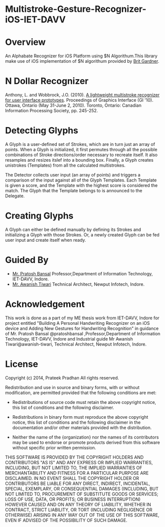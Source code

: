Multistroke-Gesture-Recognizer-iOS-IET-DAVV
===========================================
# Overview

An Alphabate Recognizer for iOS Platform using $N Algorithum.This library make use of iOS implementation of $N algorithum provided by [Brit Gardner](https://github.com/britg/MultistrokeGestureRecognizer-iOS).


# N Dollar Recognizer

Anthony, L. and Wobbrock, J.O. (2010). [A lightweight multistroke recognizer for user interface prototypes](http://faculty.washington.edu/wobbrock/pubs/gi-10.2.pdf). Proceedings of Graphics Interface (GI '10). Ottawa, Ontario (May 31-June 2, 2010). Toronto, Ontario: Canadian Information Processing Society, pp. 245-252.

# Detecting Glyphs

A Glyph is a user-defined set of Strokes, which are in turn just an array of points. When a Glyph is initialized, it first permutes through all the possible combinations of Stroke directions/order necessary to recreate itself. It also resamples and resizes itslef into a bounding box. Finally, a Glyph creates unistrokes (Templates) from all the calculated multistrokes.

The Detector collects user input (an array of points) and triggers a comparison of the input against all of the Glyph Templates. Each Template is given a score, and the Template with the highest score is considered the match. The Glyph that the Template belongs to is announced to the Delegate.

# Creating Glyphs

A Glyph can either be defined manually by defining its Strokes and initializing a Glyph with those Strokes. Or, a newly created Glyph can be fed user input and create itself when ready. 

# Guided By 
- [Mr. Pratosh Bansal](https://github.com/pratoshbansal) Professor,Department of Information Technology, IET-DAVV, Indore.
- [Mr. Awanish Tiwari](https://github.com/awanish-tiwari) Technical Architect, Newput Infotech, Indore.

# Acknowledgement

This work is done as a part of my ME thesis work from IET-DAVV, Indore for project entitled "Building A Personal Handwriting Recognizer on an iOS device and Adding New Gestures for Handwriting Recognition" in guidance of Mr. Pratosh Bansal @pratoshbansal ,Professor,Department of Information Technology, IET-DAVV, Indore and Industrial guide Mr Awanish Tiwari@awanish-tiwari, Technical Architect, Newput Infotech, Indore.


# License

Copyright (c) 2014, Prateek Pradhan
All rights reserved.

Redistribution and use in source and binary forms, with or without
modification, are permitted provided that the following conditions are met:

* Redistributions of source code must retain the above copyright notice, this
  list of conditions and the following disclaimer.

* Redistributions in binary form must reproduce the above copyright notice,
  this list of conditions and the following disclaimer in the documentation
  and/or other materials provided with the distribution.

* Neither the name of the {organization} nor the names of its
  contributors may be used to endorse or promote products derived from
  this software without specific prior written permission.

THIS SOFTWARE IS PROVIDED BY THE COPYRIGHT HOLDERS AND CONTRIBUTORS "AS IS"
AND ANY EXPRESS OR IMPLIED WARRANTIES, INCLUDING, BUT NOT LIMITED TO, THE
IMPLIED WARRANTIES OF MERCHANTABILITY AND FITNESS FOR A PARTICULAR PURPOSE ARE
DISCLAIMED. IN NO EVENT SHALL THE COPYRIGHT HOLDER OR CONTRIBUTORS BE LIABLE
FOR ANY DIRECT, INDIRECT, INCIDENTAL, SPECIAL, EXEMPLARY, OR CONSEQUENTIAL
DAMAGES (INCLUDING, BUT NOT LIMITED TO, PROCUREMENT OF SUBSTITUTE GOODS OR
SERVICES; LOSS OF USE, DATA, OR PROFITS; OR BUSINESS INTERRUPTION) HOWEVER
CAUSED AND ON ANY THEORY OF LIABILITY, WHETHER IN CONTRACT, STRICT LIABILITY,
OR TORT (INCLUDING NEGLIGENCE OR OTHERWISE) ARISING IN ANY WAY OUT OF THE USE
OF THIS SOFTWARE, EVEN IF ADVISED OF THE POSSIBILITY OF SUCH DAMAGE.
